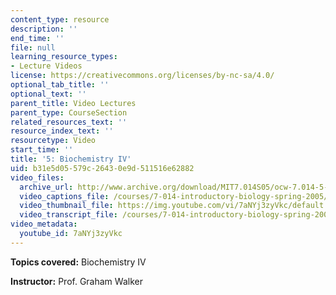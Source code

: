 ```yaml
---
content_type: resource
description: ''
end_time: ''
file: null
learning_resource_types:
- Lecture Videos
license: https://creativecommons.org/licenses/by-nc-sa/4.0/
optional_tab_title: ''
optional_text: ''
parent_title: Video Lectures
parent_type: CourseSection
related_resources_text: ''
resource_index_text: ''
resourcetype: Video
start_time: ''
title: '5: Biochemistry IV'
uid: b31e5d05-579c-2643-0e9d-511516e62882
video_files:
  archive_url: http://www.archive.org/download/MIT7.014S05/ocw-7.014-5-11feb05-220k.mp4
  video_captions_file: /courses/7-014-introductory-biology-spring-2005/c2931dd65e7750bd9a45372a03baf24d_7aNYj3zyVkc.vtt
  video_thumbnail_file: https://img.youtube.com/vi/7aNYj3zyVkc/default.jpg
  video_transcript_file: /courses/7-014-introductory-biology-spring-2005/c39458c9ec3c4c4e3f338ad3d33f290a_7aNYj3zyVkc.pdf
video_metadata:
  youtube_id: 7aNYj3zyVkc
---
```


**Topics covered:** Biochemistry IV  
  
**Instructor:** Prof. Graham Walker

